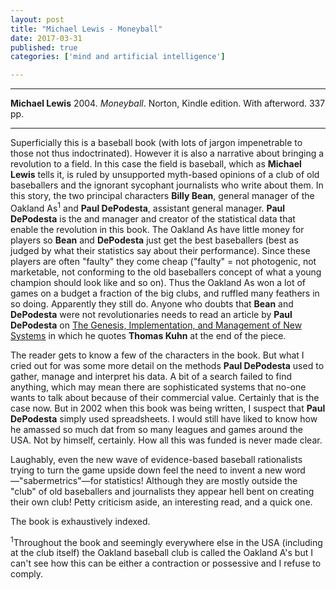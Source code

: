 ```yaml
---
layout: post
title: "Michael Lewis - Moneyball"
date: 2017-03-31
published: true
categories: ['mind and artificial intelligence']

---
```



***
<b>Michael Lewis</b> 2004. _Moneyball_. Norton, Kindle edition. With afterword. 337 pp.

***

Superficially this is a baseball book (with lots of jargon impenetrable to those not thus indoctrinated).  However it is also a narrative about bringing a revolution to a field. In this case the field is baseball, which as **Michael Lewis** tells it, is ruled by unsupported myth-based opinions of a club of old baseballers and the ignorant sycophant journalists who write about them.  In this story, the two principal characters **Billy Bean**,  general manager of the Oakland As<sup>1</sup> and **Paul DePodesta**, assistant general manager.  **Paul DePodesta** is the and manager and creator of the statistical data that enable the revolution in this book. The Oakland As have little money for players so  **Bean** and **DePodesta** just get the best baseballers (best as judged by what their statistics say about their performance).  Since these players are often "faulty" they come cheap ("faulty" = not photogenic, not marketable, not conforming to the old baseballers concept of what a young champion should look like and so on).  Thus the Oakland As won a lot of games on a budget a fraction of the big clubs, and ruffled many feathers in so doing.  Apparently they still do.  Anyone who doubts that  **Bean** and **DePodesta** were not revolutionaries needs to read an article by **Paul DePodesta** on [The Genesis, Implementation, and Management of New Systems](https://web.archive.org/web/20040206175549/http://www.csfb.com/thoughtleaderforum/2003/depodesta_sidecolumn.shtml) in which he quotes **Thomas Kuhn** at the end of the piece.

The reader gets to know a few of the characters in the book.  But what I cried out for was some more detail on the methods **Paul DePodesta** used to gather, manage and interpret his data.  A bit of a search failed to find anything, which may  mean there are sophisticated systems that no-one wants to talk about because of their commercial value.  Certainly that is the case now.  But in 2002 when this book was being written, I suspect that **Paul DePodesta** simply used spreadsheets. I would still have liked to know how he amassed so much dat from so many leagues and games around the USA.  Not by himself, certainly.  How all this was funded is never made clear.

Laughably, even the new wave of evidence-based baseball rationalists trying to turn the game upside down feel the need to invent a new word&mdash;"sabermetrics"&mdash;for statistics!  Although they are mostly outside the "club" of old baseballers and journalists they appear hell bent on creating their own club!  Petty criticism aside, an interesting read, and a quick one.

The book is exhaustively indexed.

<sup>1</sup>Throughout the book and seemingly everywhere else in the USA (including at the club itself) the Oakland baseball club is called the Oakland A's but I can't see how this can be either a contraction or possessive and I refuse to comply.
